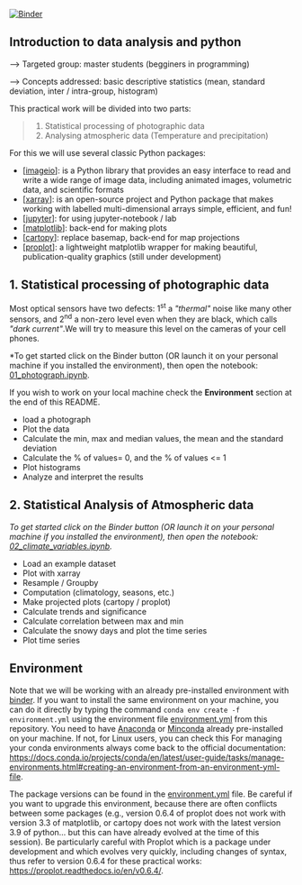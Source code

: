 [![Binder](https://mybinder.org/badge_logo.svg)](https://mybinder.org/v2/gh/fjomaa38/TP_master.git/main)
##  Introduction to data analysis and python

--> Targeted group: master students (begginers in programming) 

--> Concepts addressed: basic descriptive statistics (mean, standard deviation, inter / intra-group, histogram)

This practical work will be divided into two parts:
> 1) Statistical processing of photographic data
> 2) Analysing atmospheric data (Temperature and precipitation)

For this we will use several classic Python packages:

- [[imageio](https://pypi.org/project/imageio/)]:  is a Python library that provides an easy interface to read and write a wide range of image data, including animated images, volumetric data, and scientific formats
- [[xarray](http://xarray.pydata.org/en/stable/)]: is an open-source project and Python package that makes working with labelled multi-dimensional arrays simple, efficient, and fun!
- [[jupyter](https://jupyter.org/)]: for using jupyter-notebook / lab
- [[matplotlib](https://matplotlib.org/)]: back-end for making plots
- [[cartopy](https://scitools.org.uk/cartopy/docs/latest/)]: replace basemap, back-end for map projections
- [[proplot](https://proplot.readthedocs.io/en/stable/)]: a lightweight matplotlib wrapper for making beautiful, publication-quality graphics (still under development)

## 1. Statistical processing of photographic data

Most optical sensors have two defects: 1<sup>st</sup> a *"thermal"* noise like many other sensors, and 2<sup>nd</sup> a non-zero level even when they are black, which calls *"dark current"*.We will try to measure this level on the cameras of your cell phones.

*To get started click on the Binder button (OR launch it on your personal machine if you installed the environment), then open the notebook: [01_photograph.ipynb](01_photograph.ipynb).

If you wish to work on your local machine check the **Environment** section at the end of this README.

- load a photograph
- Plot the data 
- Calculate the min, max and median values, the mean and the standard deviation
- Calculate the % of values= 0, and the % of values <= 1
- Plot histograms
- Analyze and interpret the results

## 2. Statistical Analysis of Atmospheric data

*To get started click on the Binder button (OR launch it on your personal machine if you installed the environment), then open the notebook: [02_climate_variables.ipynb](02_climate_variables.ipynb).*


- Load an example dataset
- Plot with xarray
- Resample / Groupby
- Computation (climatology, seasons, etc.)
- Make projected plots (cartopy / proplot)
- Calculate trends and significance
- Calculate correlation between max and min
- Calculate the snowy days and plot the time series
- Plot time series 

## Environment

Note that we will be working with an already pre-installed environment with [binder](https://mybinder.org/). If you want to install the same environment on your machine, you can do it directly by typing the command `conda env create -f environment.yml` using the environment file [environment.yml](environment.yml) from this repository. You need to have [Anaconda](https://www.anaconda.com/products/individual) or [Minconda](https://docs.conda.io/en/latest/miniconda.html) already pre-installed on your machine. If not, for Linux users, you can check this []() For managing your conda environments always come back to the official documentation: https://docs.conda.io/projects/conda/en/latest/user-guide/tasks/manage-environments.html#creating-an-environment-from-an-environment-yml-file.

The package versions can be found in the [environment.yml](environment.yml) file. Be careful if you want to upgrade this environment, because there are often conflicts between some packages (e.g., version 0.6.4 of proplot does not work with version 3.3 of matplotlib, or cartopy does not work with the latest version 3.9 of python... but this can have already evolved at the time of this session). Be particularly careful with Proplot which is a package under development and which evolves very quickly, including changes of syntax, thus refer to version 0.6.4 for these practical works: https://proplot.readthedocs.io/en/v0.6.4/.



